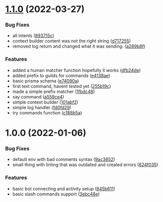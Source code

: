 # [1.1.0](https://github.com/vycdev/Morpheus/compare/v1.0.0...v1.1.0) (2022-03-27)


### Bug Fixes

* all intents ([893715c](https://github.com/vycdev/Morpheus/commit/893715cb05448478d51e32744a8aa2fb6b365ab2))
* context builder content was not the right string ([d717255](https://github.com/vycdev/Morpheus/commit/d717255d9a208471af269c46c3e17ee001564a9f))
* removed log return and changed what it was sending. ([a289b8f](https://github.com/vycdev/Morpheus/commit/a289b8f9b9309bcf4ef290ac98d6e05d6937499e))


### Features

* added a human matcher function hopefully it works ([dfb24de](https://github.com/vycdev/Morpheus/commit/dfb24deabc6827456ba3816f8fbd23541d33f2df))
* added prefix to guilds for commands ([e4138ae](https://github.com/vycdev/Morpheus/commit/e4138aee4fddb1539ce71c586c24e7eb11317b2e))
* basic prisma schema ([e74090a](https://github.com/vycdev/Morpheus/commit/e74090a04b3fb5677ec2605988e954ebf078b195))
* first text command, havent tested yet ([255b19c](https://github.com/vycdev/Morpheus/commit/255b19cf539ff2bc214b920534246328b798eb33))
* made a simple prefix matcher ([1fbdc48](https://github.com/vycdev/Morpheus/commit/1fbdc48f22c355a3a1b5bc9af2bb914e6f96cfed))
* say command ([a559ce4](https://github.com/vycdev/Morpheus/commit/a559ce444a40864fc1ea9520fdbb720b02ff552c))
* simple context builder ([101abf2](https://github.com/vycdev/Morpheus/commit/101abf2af42ea54835c0f34d3daa09d0604d9b03))
* simple log handler ([fd0fd29](https://github.com/vycdev/Morpheus/commit/fd0fd293871342c42be6313e5b1d026cd077630a))
* try commands function ([c188b5a](https://github.com/vycdev/Morpheus/commit/c188b5ad2eb95ad4f5a76cb50b52c1cb430844f5))

# 1.0.0 (2022-01-06)


### Bug Fixes

* default env with bad comments syntax ([9ac3852](https://github.com/vycdev/Morpheus/commit/9ac3852ceb102403e471a7c3042f248d45a152a4))
* small thing with linting that was outdated and created errors ([624f035](https://github.com/vycdev/Morpheus/commit/624f0355ad3d9e4f0673e4853fc7467d757a3ec6))


### Features

* basic bot connecting and activity setup ([845b611](https://github.com/vycdev/Morpheus/commit/845b61183dd776b4148fff837ac4f02dde2a2b3e))
* basic slash commands support ([3ebc48e](https://github.com/vycdev/Morpheus/commit/3ebc48e1b17d3ea444125906a252f9e9b1fbfc2b))
